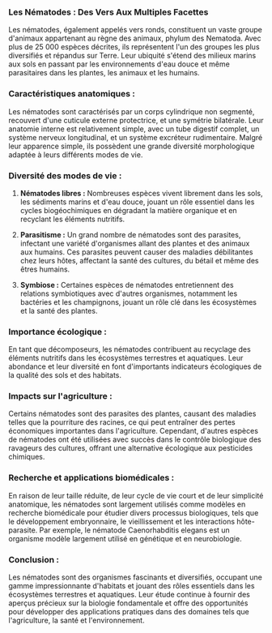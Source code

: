 ### **Les Nématodes : Des Vers Aux Multiples Facettes**

Les nématodes, également appelés vers ronds, constituent un vaste groupe d'animaux appartenant au règne des animaux, phylum des Nematoda. Avec plus de 25 000 espèces décrites, ils représentent l'un des groupes les plus diversifiés et répandus sur Terre. Leur ubiquité s'étend des milieux marins aux sols en passant par les environnements d'eau douce et même parasitaires dans les plantes, les animaux et les humains.

### **Caractéristiques anatomiques :**

Les nématodes sont caractérisés par un corps cylindrique non segmenté, recouvert d'une cuticule externe protectrice, et une symétrie bilatérale. Leur anatomie interne est relativement simple, avec un tube digestif complet, un système nerveux longitudinal, et un système excréteur rudimentaire. Malgré leur apparence simple, ils possèdent une grande diversité morphologique adaptée à leurs différents modes de vie.

### **Diversité des modes de vie :**

1. **Nématodes libres :** Nombreuses espèces vivent librement dans les sols, les sédiments marins et d'eau douce, jouant un rôle essentiel dans les cycles biogéochimiques en dégradant la matière organique et en recyclant les éléments nutritifs.

2. **Parasitisme :** Un grand nombre de nématodes sont des parasites, infectant une variété d'organismes allant des plantes et des animaux aux humains. Ces parasites peuvent causer des maladies débilitantes chez leurs hôtes, affectant la santé des cultures, du bétail et même des êtres humains.

3. **Symbiose :** Certaines espèces de nématodes entretiennent des relations symbiotiques avec d'autres organismes, notamment les bactéries et les champignons, jouant un rôle clé dans les écosystèmes et la santé des plantes.

### **Importance écologique :**

En tant que décomposeurs, les nématodes contribuent au recyclage des éléments nutritifs dans les écosystèmes terrestres et aquatiques. Leur abondance et leur diversité en font d'importants indicateurs écologiques de la qualité des sols et des habitats.

### **Impacts sur l'agriculture :**

Certains nématodes sont des parasites des plantes, causant des maladies telles que la pourriture des racines, ce qui peut entraîner des pertes économiques importantes dans l'agriculture. Cependant, d'autres espèces de nématodes ont été utilisées avec succès dans le contrôle biologique des ravageurs des cultures, offrant une alternative écologique aux pesticides chimiques.

### **Recherche et applications biomédicales :**

En raison de leur taille réduite, de leur cycle de vie court et de leur simplicité anatomique, les nématodes sont largement utilisés comme modèles en recherche biomédicale pour étudier divers processus biologiques, tels que le développement embryonnaire, le vieillissement et les interactions hôte-parasite. Par exemple, le nématode Caenorhabditis elegans est un organisme modèle largement utilisé en génétique et en neurobiologie.

### **Conclusion :**

Les nématodes sont des organismes fascinants et diversifiés, occupant une gamme impressionnante d'habitats et jouant des rôles essentiels dans les écosystèmes terrestres et aquatiques. Leur étude continue à fournir des aperçus précieux sur la biologie fondamentale et offre des opportunités pour développer des applications pratiques dans des domaines tels que l'agriculture, la santé et l'environnement.
